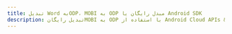 ---title: تبدیل Word بهODP، MOBI به ODP مبدل رایگان یا Android SDKdescription: تبدیل رایگانMOBI به ODP با استفاده از Android Cloud APIs & SDK. همچنین اسناد Microsoft Word و OpenOffice را در Cloud ایجاد، ویرایش و رندر کنید.---